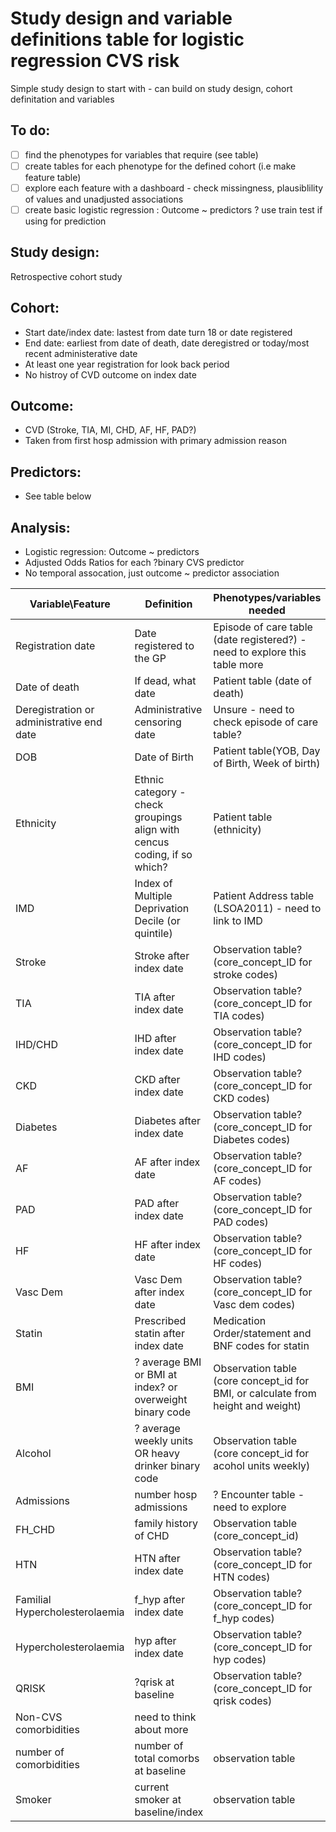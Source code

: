 # Study design and variable definitions table for logistic regression CVS risk
Simple study design to start with - can build on study design, cohort definitation and variables

## To do:
- [ ] find the phenotypes for variables that require (see table)
- [ ] create tables for each phenotype for the defined cohort (i.e make feature table)
- [ ] explore each feature with a dashboard - check missingness, plausiblility of values and unadjusted associations
- [ ] create basic logistic regression : Outcome ~ predictors ? use train test if using for prediction

## Study design:
Retrospective cohort study

## Cohort:
- Start date/index date: lastest from date turn 18 or date registered
- End date: earliest from date of death, date deregistred or today/most recent administerative date
- At least one year registration for look back period
- No histroy of CVD outcome on index date

## Outcome:
- CVD (Stroke, TIA, MI, CHD, AF, HF, PAD?)
- Taken from first hosp admission with primary admission reason

## Predictors:
- See table below

## Analysis:
- Logistic regression: Outcome ~ predictors
- Adjusted Odds Ratios for each ?binary CVS predictor
- No temporal assocation, just outcome ~ predictor association



| Variable\Feature | Definition  | Phenotypes/variables needed |Variable type | Phenotype required|
|------------|------------|------------|-----------|-----------|
| Registration date| Date registered to the GP|Episode of care table (date registered?) - need to explore this table more| Date| |
| Date of death | If dead, what date| Patient table (date of death) | Date| |
| Deregistration or administrative end date | Administrative censoring date| Unsure - need to check episode of care table?| Date| |
| DOB | Date of Birth| Patient table(YOB, Day of Birth, Week of birth)| Date| |
| Ethnicity | Ethnic category - check groupings align with cencus coding, if so which? | Patient table (ethnicity) | Categorical | |
| IMD | Index of Multiple Deprivation Decile (or quintile) | Patient Address table (LSOA2011) - need to link to IMD| Categorical | |
| Stroke | Stroke after index date | Observation table?(core_concept_ID for stroke codes) | Binary (for now)| Y|
|TIA |TIA after index date | Observation table?(core_concept_ID for TIA codes) | Binary (for now)| Y|
| IHD/CHD|IHD after index date | Observation table?(core_concept_ID for IHD codes) | Binary (for now)|  Y|
| CKD| CKD after index date | Observation table?(core_concept_ID for CKD codes) | Binary (for now)|  Y|
| Diabetes |Diabetes after index date | Observation table?(core_concept_ID for Diabetes codes) | Binary (for now)|  Y|
| AF | AF after index date | Observation table?(core_concept_ID for AF codes) | Binary (for now)|  Y|
| PAD |PAD after index date | Observation table?(core_concept_ID for PAD codes) | Binary (for now)|  Y|
| HF |HF after index date | Observation table?(core_concept_ID for HF codes) | Binary (for now)|  Y|
| Vasc Dem | Vasc Dem after index date | Observation table?(core_concept_ID for Vasc dem codes) | Binary (for now)|  Y|
| Statin |Prescribed statin after index date |  Medication Order/statement and BNF codes for statin| Binary (for now)|  Y|
| BMI |  ? average BMI or BMI at index? or overweight binary code | Observation table (core concept_id for BMI, or calculate from height and weight) | ?categorical vs cont| Y|
| Alcohol | ? average weekly units OR heavy drinker binary code | Observation table (core concept_id for acohol units weekly) | ?categorical vs cont vs binary| Y|
| Admissions | number hosp admissions | ? Encounter table - need to explore | cont?| |
| FH_CHD | family history of CHD | Observation table (core_concept_id) | binary| Y|
| HTN |HTN after index date | Observation table?(core_concept_ID for HTN codes) | Binary (for now)|  Y|
| Familial Hypercholesterolaemia | f_hyp after index date | Observation table?(core_concept_ID for f_hyp codes) | Binary (for now)|  Y|
| Hypercholesterolaemia |  hyp after index date | Observation table?(core_concept_ID for hyp codes) | Binary (for now)|  Y|
| QRISK | ?qrisk at baseline | Observation table?(core_concept_ID for qrisk codes) | Binary (for now)|  Y|
| Non-CVS comorbidities | need to think about more|  | |Y|
| number of comorbidities | number of total comorbs at baseline | observation table | cont| Y|
| Smoker| current smoker at baseline/index | observation table | binary| Y|

